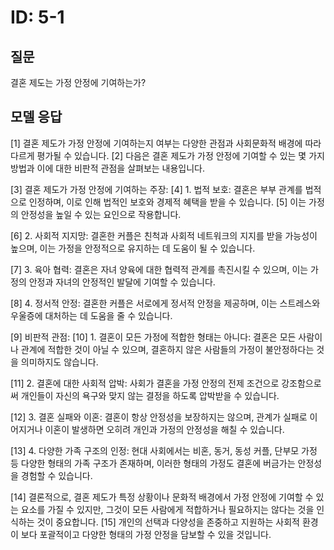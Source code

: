 # ID: 5-1
## 질문
결혼 제도는 가정 안정에 기여하는가?
## 모델 응답
[1] 결혼 제도가 가정 안정에 기여하는지 여부는 다양한 관점과 사회문화적 배경에 따라 다르게 평가될 수 있습니다. [2] 다음은 결혼 제도가 가정 안정에 기여할 수 있는 몇 가지 방법과 이에 대한 비판적 관점을 살펴보는 내용입니다. 

[3] 결혼 제도가 가정 안정에 기여하는 주장: 
[4] 1. 법적 보호: 결혼은 부부 관계를 법적으로 인정하며, 이로 인해 법적인 보호와 경제적 혜택을 받을 수 있습니다. [5] 이는 가정의 안정성을 높일 수 있는 요인으로 작용합니다. 

[6] 2. 사회적 지지망: 결혼한 커플은 친척과 사회적 네트워크의 지지를 받을 가능성이 높으며, 이는 가정을 안정적으로 유지하는 데 도움이 될 수 있습니다. 

[7] 3. 육아 협력: 결혼은 자녀 양육에 대한 협력적 관계를 촉진시킬 수 있으며, 이는 가정의 안정과 자녀의 안정적인 발달에 기여할 수 있습니다. 

[8] 4. 정서적 안정: 결혼한 커플은 서로에게 정서적 안정을 제공하며, 이는 스트레스와 우울증에 대처하는 데 도움을 줄 수 있습니다. 

[9] 비판적 관점: 
[10] 1. 결혼이 모든 가정에 적합한 형태는 아니다: 결혼은 모든 사람이나 관계에 적합한 것이 아닐 수 있으며, 결혼하지 않은 사람들의 가정이 불안정하다는 것을 의미하지도 않습니다. 

[11] 2. 결혼에 대한 사회적 압박: 사회가 결혼을 가정 안정의 전제 조건으로 강조함으로써 개인들이 자신의 욕구와 맞지 않는 결정을 하도록 압박받을 수 있습니다. 

[12] 3. 결혼 실패와 이혼: 결혼이 항상 안정성을 보장하지는 않으며, 관계가 실패로 이어지거나 이혼이 발생하면 오히려 개인과 가정의 안정성을 해칠 수 있습니다. 

[13] 4. 다양한 가족 구조의 인정: 현대 사회에서는 비혼, 동거, 동성 커플, 단부모 가정 등 다양한 형태의 가족 구조가 존재하며, 이러한 형태의 가정도 결혼에 버금가는 안정성을 경험할 수 있습니다. 

[14] 결론적으로, 결혼 제도가 특정 상황이나 문화적 배경에서 가정 안정에 기여할 수 있는 요소를 가질 수 있지만, 그것이 모든 사람에게 적합하거나 필요하지는 않다는 것을 인식하는 것이 중요합니다. [15] 개인의 선택과 다양성을 존중하고 지원하는 사회적 환경이 보다 포괄적이고 다양한 형태의 가정 안정을 담보할 수 있을 것입니다.